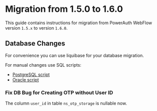 # Migration from 1.5.0 to 1.6.0

This guide contains instructions for migration from PowerAuth WebFlow version `1.5.x` to version `1.6.0`.

## Database Changes

For convenience you can use liquibase for your database migration.

For manual changes use SQL scripts:

- [PostgreSQL script](./sql/postgresql/migration_1.5.1_1.6.0.sql)
- [Oracle script](./sql/oracle/migration_1.5.1_1.6.0.sql)

### Fix DB Bug for Creating OTP without User ID

The column `user_id` in table `ns_otp_storage` is nullable now.

